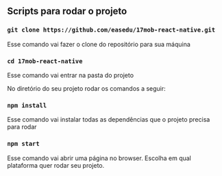 ## Scripts para rodar o projeto

### `git clone https://github.com/easedu/17mob-react-native.git`
Esse comando vai fazer o clone do repositório para sua máquina

### `cd 17mob-react-native`
Esse comando vai entrar na pasta do projeto

No diretório do seu projeto rodar os comandos a seguir:

### `npm install`
Esse comando vai instalar todas as dependências que o projeto precisa para rodar

### `npm start`
Esse comando vai abrir uma página no browser.
Escolha em qual plataforma quer rodar seu projeto.
